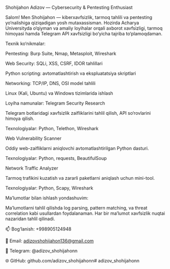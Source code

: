 Shohijahon Adizov — Cybersecurity & Pentesting Enthusiast

Salom! Men Shohijahon — kiberxavfsizlik, tarmoq tahlili va pentesting yo‘nalishiga qiziqadigan yosh mutaxassisman.
Hozirda Acharya Universityda o‘qiyman va amaliy loyihalar orqali axborot xavfsizligi, tarmoq himoyasi hamda Telegram API xavfsizligi bo‘yicha tajriba to‘plamoqdaman.

Texnik ko‘nikmalar:

Pentesting: Burp Suite, Nmap, Metasploit, Wireshark

Web Security: SQLi, XSS, CSRF, IDOR tahlillari

Python scripting: avtomatlashtirish va ekspluatatsiya skriptlari

Networking: TCP/IP, DNS, OSI model tahlili

Linux (Kali, Ubuntu) va Windows tizimlarida ishlash

 Loyiha namunalar:
 Telegram Security Research

Telegram botlaridagi xavfsizlik zaifliklarini tahlil qilish, API so‘rovlarini himoya qilish.

Texnologiyalar: Python, Telethon, Wireshark

Web Vulnerability Scanner

Oddiy web-zaifliklarni aniqlovchi avtomatlashtirilgan Python dasturi.

Texnologiyalar: Python, requests, BeautifulSoup

 Network Traffic Analyzer

Tarmoq trafikini kuzatish va zararli paketlarni aniqlash uchun mini-tool.

Texnologiyalar: Python, Scapy, Wireshark

Ma’lumotlar bilan ishlash yondashuvim:

Ma’lumotlarni tahlil qilishda log parsing, pattern matching, va threat correlation kabi usullardan foydalanaman. Har bir ma’lumot xavfsizlik nuqtai nazaridan tahlil qilinadi.

📫 Bog‘lanish: +998905124948

📧 Email: adizovshohijahon136@gmail.com

💬 Telegram: @adizov_shohijahonn

🌐 GitHub: github.com/adizov_shohijahonn# adizov_shohijahonn
